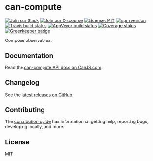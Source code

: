 # can-compute

[![Join our Slack](https://img.shields.io/badge/slack-join%20chat-611f69.svg)](https://www.bitovi.com/community/slack?utm_source=badge&utm_medium=badge&utm_campaign=pr-badge&utm_content=badge)
[![Join our Discourse](https://img.shields.io/discourse/https/forums.bitovi.com/posts.svg)](https://forums.bitovi.com/?utm_source=badge&utm_medium=badge&utm_campaign=pr-badge&utm_content=badge)
[![License: MIT](https://img.shields.io/badge/license-MIT-blue.svg)](https://github.com/canjs/can-compute/blob/master/LICENSE.md)
[![npm version](https://badge.fury.io/js/can-compute.svg)](https://www.npmjs.com/package/can-compute)
[![Travis build status](https://travis-ci.org/canjs/can-compute.svg?branch=master)](https://travis-ci.org/canjs/can-compute)
[![AppVeyor build status](https://ci.appveyor.com/api/projects/status/github/canjs/can-compute?branch=master&svg=true)](https://ci.appveyor.com/project/matthewp/can-compute)
[![Coverage status](https://coveralls.io/repos/github/canjs/can-compute/badge.svg?branch=master)](https://coveralls.io/github/canjs/can-compute?branch=master)
[![Greenkeeper badge](https://badges.greenkeeper.io/canjs/can-compute.svg)](https://greenkeeper.io/)

Compose observables.

## Documentation

Read the [can-compute API docs on CanJS.com](https://canjs.com/doc/can-compute.html).

## Changelog

See the [latest releases on GitHub](https://github.com/canjs/can-compute/releases).

## Contributing

The [contribution guide](https://github.com/canjs/can-compute/blob/master/CONTRIBUTING.md) has information on getting help, reporting bugs, developing locally, and more.

## License

[MIT](https://github.com/canjs/can-compute/blob/master/LICENSE.md)
